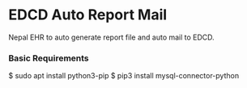 # EDCD Auto Report Mail
Nepal EHR to auto generate report file and auto mail to EDCD. 

### Basic Requirements ###
$ sudo apt install python3-pip
$ pip3 install mysql-connector-python
